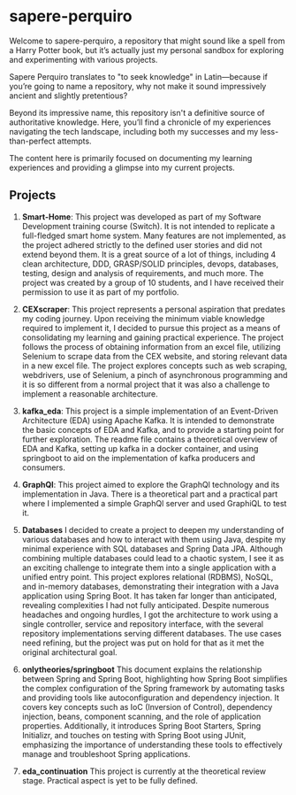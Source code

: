# sapere-perquiro

Welcome to sapere-perquiro, a repository that might sound like a spell from a Harry Potter book, but it’s actually just my personal sandbox for exploring and experimenting with various projects.

Sapere Perquiro translates to "to seek knowledge" in Latin—because if you’re going to name a repository, why not make it sound impressively ancient and slightly pretentious?

Beyond its impressive name, this repository isn't a definitive source of authoritative knowledge. Here, you’ll find a chronicle of my experiences navigating the tech landscape, including both my successes and my less-than-perfect attempts.

The content here is primarily focused on documenting my learning experiences and providing a glimpse into my current projects.

## Projects

1. **Smart-Home**: 
This project was developed as part of my Software Development training course (Switch). It is not 
intended to replicate a full-fledged smart home system. Many features are not implemented, as the project adhered 
strictly to the defined user stories and did not extend beyond them. It is a great source of a lot of things, including 4
clean architecture, DDD, GRASP/SOLID principles, devops, databases, testing, design and analysis of requirements, and much
more. The project was created by a group of 10 students, and I have received their permission to use it as part of my
portfolio. 

2. **CEXscraper**: 
This project represents a personal aspiration that predates my coding journey. Upon receiving the minimum viable knowledge
required to implement it, I decided to pursue this project as a means of consolidating my learning and gaining practical
experience. The project follows the process of obtaining information from an excel file, utilizing Selenium to scrape data
from the CEX website, and storing relevant data in a new excel file. The project explores concepts such as web scraping,
webdrivers, use of Selenium, a pinch of asynchronous programming and it is so different from a normal project that it was
also a challenge to implement a reasonable architecture.

3. **kafka_eda**:
This project is a simple implementation of an Event-Driven Architecture (EDA) using Apache Kafka. It is 
intended to demonstrate the basic concepts of EDA and Kafka, and to provide a starting point for further exploration. 
The readme file contains a theoretical overview of EDA and Kafka, setting up kafka in a docker container, and using
springboot to aid on the implementation of kafka producers and consumers.

4. **GraphQl**:
This project aimed to explore the GraphQl technology and its implementation in Java. There is a theoretical part and a 
practical part where I implemented a simple GraphQl server and used GraphiQL to test it.

5. **Databases** 
I decided to create a project to deepen my understanding of various databases and how to interact with them using Java, 
despite my minimal experience with SQL databases and Spring Data JPA. Although combining multiple databases could lead to 
a chaotic system, I see it as an exciting challenge to integrate them into a single application with a unified entry point. 
This project explores relational (RDBMS), NoSQL, and in-memory databases, demonstrating their integration with a Java 
application using Spring Boot. It has taken far longer than anticipated, revealing complexities I had not fully anticipated. 
Despite numerous headaches and ongoing hurdles, I got the architecture to work using a single controller, service and repository interface, with the several repository implementations serving different databases. The use cases need refining, but the project was put on hold for that as it met the original architectural goal.

6. **onlytheories/springboot**
This document explains the relationship between Spring and Spring Boot, highlighting how Spring Boot simplifies the complex configuration of the Spring framework by automating tasks and providing tools like autoconfiguration and dependency injection. It covers key concepts such as IoC (Inversion of Control), dependency injection, beans, component scanning, and the role of application properties. Additionally, it introduces Spring Boot Starters, Spring Initializr, and touches on testing with Spring Boot using JUnit, emphasizing the importance of understanding these tools to effectively manage and troubleshoot Spring applications.

7. **eda_continuation**
This project is currently at the theoretical review stage. Practical aspect is yet to be fully defined.